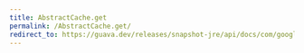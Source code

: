 ```yaml
---
title: AbstractCache.get
permalink: /AbstractCache.get/
redirect_to: https://guava.dev/releases/snapshot-jre/api/docs/com/google/common/cache/AbstractCache.html#get-K-java.util.concurrent.Callable-
---
```

